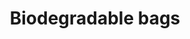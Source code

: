 ---
title: Biodegradable bags
description: "Performance Plastics Ltd is a leader in the production of biodegradable plastic bags in Mauritius. Since March 2016, we only manufacture 100% BIODEGRADABLE plastic handle bags."
image: src/assets/images/biobag.jpeg
imageAlt: Biodegradable vest bags
products:
  - title: S3M PLAIN
    subtitle: Vest bag
    specs:
      - "Dimension: 14 x 16 inches"
      - "Gusset: 2 x 2.25 inches"
      - "Thickness: 20 microns"
  - title: S PLAIN
    subtitle: Vest bag
    specs:
      - "Dimension: 15 x 17 inches"
      - "Gusset: 2 x 2.5 inches"
      - "Thickness: 20 microns"
  - title: XL19 PLAIN
    subtitle: Vest bag
    specs:
      - "Dimension: 17.5 x 19 inches"
      - "Gusset: 2 x 3 inches"
      - "Thickness: 25 microns"
  - title: 3XL PLAIN
    subtitle: Vest bag
    specs:
      - "Dimension: 27 x 25 inches"
      - "Gusset: 2 x 5.5 inches"
      - "Thickness: 20 microns"
  - title: 10*14
    subtitle: Die cut handle bag
    specs:
      - "Dimension: 10 x 14 inches"
      - "Thickness: 60 microns"
  - title: 15*20
    subtitle: Die cut handle bag
    specs:
      - "Dimension: 15 x 20 inches"
      - "Thickness: 70 microns"
  - title: 9*12 Bio
    subtitle: Bags on roll
    specs:
      - "Dimension: 9 x 12 inches"
      - "Thickness: 14 microns"
      - "Per roll: 500pcs"
  - title: 28*42.5 Bio
    subtitle: Bags on roll
    specs:
      - "Dimension: 28 x 42.5 cms"
      - "Thickness: 14 microns"
      - "Per roll: 200pcs, 500pcs"
---